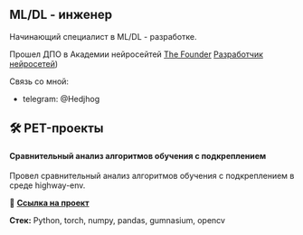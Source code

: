 ## ML/DL - инженер

Начинающий специалист в ML/DL - разработке.

Прошел ДПО в Академии нейросейтей [The Founder](https://dnk.the-founder.ru/school/courses) [Разработчик нейросетей](https://drive.google.com/file/d/1862uy9_r-ZfLMm8g8RSMbMhBssj8B5MK/view?usp=sharing))  

Связь со мной: 
 - telegram: @Hedjhog

## 🛠 PET-проекты
#### Сравнительный анализ алгоритмов обучения с подкреплением
Провел сравнительный анализ алгоритмов обучения с подкреплением в среде highway-env.

📌 [**Ссылка на проект**](https://github.com/Skullsofmarkl/rl_learning)

**Стек:** Python, torch, numpy, pandas, gumnasium, opencv

